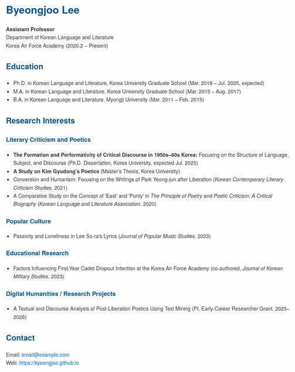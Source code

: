 <!DOCTYPE html>
<html lang="en">
<head>
  <meta charset="UTF-8">
  <title>Byeongjoo Lee – Literary Criticism & Digital Humanities</title>
  <style>
    body {
      font-family: "Helvetica Neue", Helvetica, Arial, sans-serif;
      line-height: 1.6;
      margin: 40px;
      max-width: 800px;
      color: #333;
    }
    h1, h2, h3 {
      color: #005288;
    }
    a {
      color: #0066cc;
      text-decoration: none;
    }
    a:hover {
      text-decoration: underline;
    }
    ul {
      padding-left: 20px;
    }
  </style>
</head>
<body>

  <h1>Byeongjoo Lee</h1>
  <p><strong>Assistant Professor</strong><br>
  Department of Korean Language and Literature<br>
  Korea Air Force Academy (2020.2 – Present)</p>

  <h2>Education</h2>
  <ul>
    <li>Ph.D. in Korean Language and Literature, Korea University Graduate School (Mar. 2018 – Jul. 2025, expected)</li>
    <li>M.A. in Korean Language and Literature, Korea University Graduate School (Mar. 2015 – Aug. 2017)</li>
    <li>B.A. in Korean Language and Literature, Myongji University (Mar. 2011 – Feb. 2015)</li>
  </ul>

  <h2>Research Interests</h2>

  <h3>Literary Criticism and Poetics</h3>
  <ul>
    <li><strong>The Formation and Performativity of Critical Discourse in 1950s–60s Korea:</strong> Focusing on the Structure of Language, Subject, and Discourse (Ph.D. Dissertation, Korea University, expected Jul. 2025)</li>
    <li><strong>A Study on Kim Gyudong’s Poetics</strong> (Master’s Thesis, Korea University)</li>
    <li>Conversion and Humanism: Focusing on the Writings of Park Yeong-jun after Liberation (<em>Korean Contemporary Literary Criticism Studies</em>, 2021)</li>
    <li>A Comparative Study on the Concept of 'East' and 'Purity' in <em>The Principle of Poetry</em> and <em>Poetic Criticism: A Critical Biography</em> (<em>Korean Language and Literature Association</em>, 2020)</li>
  </ul>

  <h3>Popular Culture</h3>
  <ul>
    <li>Passivity and Loneliness in Lee So-ra's Lyrics (<em>Journal of Popular Music Studies</em>, 2023)</li>
  </ul>

  <h3>Educational Research</h3>
  <ul>
    <li>Factors Influencing First-Year Cadet Dropout Intention at the Korea Air Force Academy (co-authored, <em>Journal of Korean Military Studies</em>, 2023)</li>
  </ul>

  <h3>Digital Humanities / Research Projects</h3>
  <ul>
    <li>A Textual and Discourse Analysis of Post-Liberation Poetics Using Text Mining (PI, Early-Career Researcher Grant, 2023–2026)</li>
  </ul>

  <h2>Contact</h2>
  <p>Email: <a href="mailto:email@example.com">email@example.com</a><br>
     Web: <a href="https://byeongjoo.github.io">https://byeongjoo.github.io</a></p>

</body>
</html>
